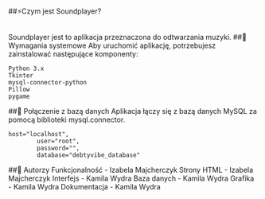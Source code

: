 ##⚡Czym jest Soundplayer?
## 
Soundplayer jest to aplikacja przeznaczona do odtwarzania muzyki.
##🧬 Wymagania systemowe
Aby uruchomić aplikację, potrzebujesz zainstalować następujące komponenty:
```
Python 3.x
Tkinter
mysql-connector-python
Pillow
pygame
```
##:electric_plug: Połączenie z bazą danych
Aplikacja łączy się z bazą danych MySQL za pomocą biblioteki mysql.connector.
```
host="localhost",
        user="root",
        password="",
        database="debtyvibe_database"
```
##🤝 Autorzy
Funkcjonalność - Izabela Majcherczyk
Strony HTML - Izabela Majcherczyk
Interfejs - Kamila Wydra
Baza danych - Kamila Wydra
Grafika - Kamila Wydra
Dokumentacja - Kamila Wydra
